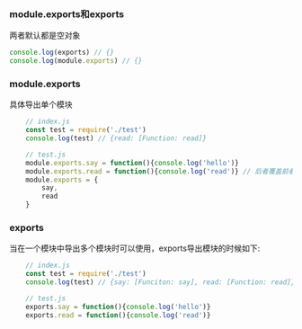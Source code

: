 ### module.exports和exports
两者默认都是空对象
```js
console.log(exports) // {}
console.log(module.exports) // {}
```

### module.exports
具体导出单个模块
```js
    // index.js
    const test = require('./test') 
    console.log(test) // {read: [Function: read]}
```
```js
    // test.js
    module.exports.say = function(){console.log('hello')}
    module.exports.read = function(){console.log('read')} // 后者覆盖前者
    module.exports = {
        say,
        read
    }
```

### exports
当在一个模块中导出多个模块时可以使用，exports导出模块的时候如下:

```js
    // index.js
    const test = require('./test') 
    console.log(test) // {say: [Funciton: say], read: [Function: read]}
```
```js
    // test.js
    exports.say = function(){console.log('hello')}
    exports.read = function(){console.log('read')}
```